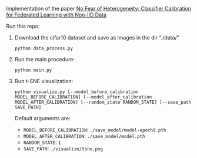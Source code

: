 Implementation of the  paper [No Fear of Heterogeneity: Classifier Calibration for Federated Learning with Non-IID Data](https://proceedings.neurips.cc/paper/2021/file/2f2b265625d76a6704b08093c652fd79-Paper.pdf)

Run this repo:

1. Download the cifar10 dataset and save as images in the dir "./data/"

    `python data_process.py`

2. Run the main procedure:

   `python main.py`

3. Run t-SNE visualization:

   `python visualize.py [--model_before_calibration MODEL_BEFORE_CALIBRATION] [--model_after_calibration MODEL_AFTER_CALIBRATION] [--random_state RANDOM_STATE] [--save_path SAVE_PATH]`

   Default arguments are:
   
   - `MODEL_BEFORE_CALIBRATION`: `./save_model/model-epoch9.pth`
   - `MODEL_AFTER_CALIBRATION`: `./save_model/model.pth`
   - `RANDOM_STATE`: `1`
   - `SAVE_PATH`: `./visualize/tsne.png`

